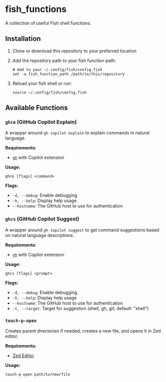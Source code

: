 # fish_functions

A collection of useful Fish shell functions.

## Installation

1. Clone or download this repository to your preferred location
2. Add the repository path to your fish function path:

   ```fish
   # Add to your ~/.config/fish/config.fish
   set -a fish_function_path /path/to/this/repository
   ```

3. Reload your fish shell or run:

   ```fish
   source ~/.config/fish/config.fish
   ```

## Available Functions

### `ghce` (GitHub Copilot Explain)

A wrapper around `gh copilot explain` to explain commands in natural language.

**Requirements:**

- [`gh`](https://cli.github.com/) with Copilot extension

**Usage:**

```fish
ghce [flags] <command>
```

**Flags:**

- `-d, --debug`: Enable debugging
- `-h, --help`: Display help usage
- `--hostname`: The GitHub host to use for authentication

### `ghcs` (GitHub Copilot Suggest)

A wrapper around `gh copilot suggest` to get command suggestions based on natural language descriptions.

**Requirements:**

- [`gh`](https://cli.github.com/) with Copilot extension

**Usage:**

```fish
ghcs [flags] <prompt>
```

**Flags:**

- `-d, --debug`: Enable debugging
- `-h, --help`: Display help usage
- `--hostname`: The GitHub host to use for authentication
- `-t, --target`: Target for suggestion (shell, gh, git; default: "shell")

### `touch-p-open`

Creates parent directories if needed, creates a new file, and opens it in Zed editor.

**Requirements:**

- [Zed Editor](https://zed.dev/)

**Usage:**

```fish
touch-p-open path/to/new/file
```
